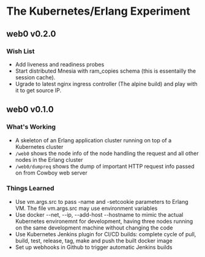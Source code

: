 # The Kubernetes/Erlang Experiment

## web0 v0.2.0

### Wish List
- Add liveness and readiness probes
- Start distributed Mnesia with ram_copies schema (this is essentailly the session cache).
- Ugrade to latest nginx ingress controller (The alpine build) and play with it to get source IP.

## web0 v0.1.0

### What's Working
- A skeleton of an Erlang application cluster running on top of a Kubernetes cluster
- `/web0` shows the node info of the node handling the request and all other nodes in the Erlang cluster
- `/web0/dumpreq` shows the dump of important HTTP request info passed on from Cowboy web server

### Things Learned
- Use vm.args.src to pass -name and -setcookie parameters to Erlang VM. The file vm.args.src may use environment variables
- Use docker --net, --ip, --add-host --hostname to mimic the actual Kubernetes environemnt for development, having three nodes running on the same development machine without changing the code
- Use Kubernetes Jenkins plugin for CI/CD builds: complete cycle of pull, build, test, release, tag, make and push the built docker image
- Set up webhooks in Github to trigger automatic Jenkins builds  